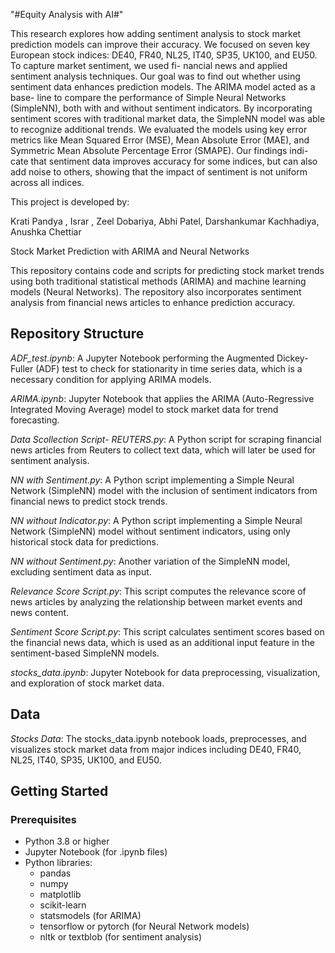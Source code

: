 "#Equity Analysis with AI#" 

This research explores how adding sentiment analysis to stock market prediction models
can improve their accuracy. We focused on seven key European stock indices: DE40,
FR40, NL25, IT40, SP35, UK100, and EU50. To capture market sentiment, we used fi-
nancial news and applied sentiment analysis techniques. Our goal was to find out whether
using sentiment data enhances prediction models. The ARIMA model acted as a base-
line to compare the performance of Simple Neural Networks (SimpleNN), both with and
without sentiment indicators. By incorporating sentiment scores with traditional market
data, the SimpleNN model was able to recognize additional trends. We evaluated the
models using key error metrics like Mean Squared Error (MSE), Mean Absolute Error
(MAE), and Symmetric Mean Absolute Percentage Error (SMAPE). Our findings indi-
cate that sentiment data improves accuracy for some indices, but can also add noise to
others, showing that the impact of sentiment is not uniform across all indices.

This project is developed by:

Krati Pandya , Israr , Zeel Dobariya, Abhi Patel, Darshankumar Kachhadiya, Anushka Chettiar

Stock Market Prediction with ARIMA and Neural Networks

This repository contains code and scripts for predicting stock market trends using both traditional statistical methods (ARIMA) and machine learning models (Neural Networks). The repository also incorporates sentiment analysis from financial news articles to enhance prediction accuracy.

## Repository Structure

 *ADF_test.ipynb*: A Jupyter Notebook performing the Augmented Dickey-Fuller (ADF) test to check for stationarity in time series data, which is a necessary condition for applying ARIMA models.
  
 *ARIMA.ipynb*: Jupyter Notebook that applies the ARIMA (Auto-Regressive Integrated Moving Average) model to stock market data for trend forecasting. 

 *Data Scollection Script- REUTERS.py*: A Python script for scraping financial news articles from Reuters to collect text data, which will later be used for sentiment analysis.

*NN with Sentiment.py*: A Python script implementing a Simple Neural Network (SimpleNN) model with the inclusion of sentiment indicators from financial news to predict stock trends.

*NN without Indicator.py*: A Python script implementing a Simple Neural Network (SimpleNN) model without sentiment indicators, using only historical stock data for predictions.

 *NN without Sentiment.py*: Another variation of the SimpleNN model, excluding sentiment data as input.

 *Relevance Score Script.py*: This script computes the relevance score of news articles by analyzing the relationship between market events and news content.

*Sentiment Score Script.py*: This script calculates sentiment scores based on the financial news data, which is used as an additional input feature in the sentiment-based SimpleNN models.

 *stocks_data.ipynb*: Jupyter Notebook for data preprocessing, visualization, and exploration of stock market data.

## Data

 *Stocks Data*: The stocks_data.ipynb notebook loads, preprocesses, and visualizes stock market data from major indices including DE40, FR40, NL25, IT40, SP35, UK100, and EU50.

## Getting Started

### Prerequisites

- Python 3.8 or higher
- Jupyter Notebook (for .ipynb files)
- Python libraries:
  - pandas
  - numpy
  - matplotlib
  - scikit-learn
  - statsmodels (for ARIMA)
  - tensorflow or pytorch (for Neural Network models)
  - nltk or textblob (for sentiment analysis)
